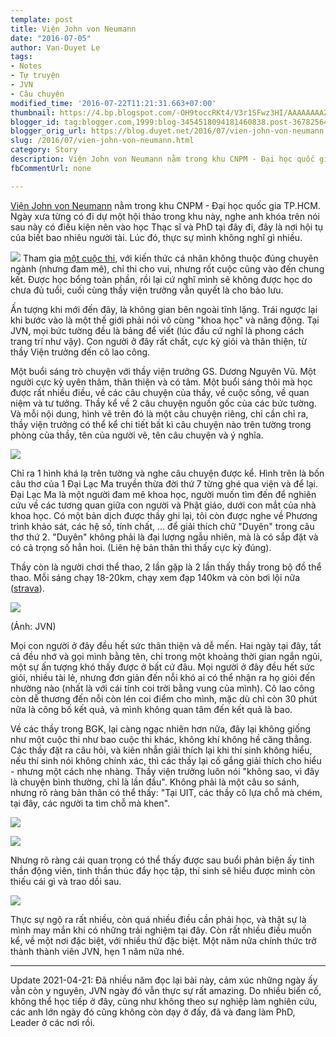 ```yaml
---
template: post
title: Viện John von Neumann
date: "2016-07-05"
author: Van-Duyet Le
tags:
- Notes
- Tự truyện
- JVN
- Câu chuyện
modified_time: '2016-07-22T11:21:31.663+07:00'
thumbnail: https://4.bp.blogspot.com/-OH9toccRKt4/V3r1SFwz3HI/AAAAAAAAZIg/QtF0KDOP2505VLIu-AIxr_6MoojVQhqdgCK4B/s1600/IMG_20160702_091452_HDR%2B%25281%2529.jpg
blogger_id: tag:blogger.com,1999:blog-3454518094181460838.post-3678256431485140646
blogger_orig_url: https://blog.duyet.net/2016/07/vien-john-von-neumann.html
slug: /2016/07/vien-john-von-neumann.html
category: Story
description: Viện John von Neumann nằm trong khu CNPM - Đại học quốc gia TP.HCM. Ngày xưa từng có đi dự hội thảo trong khu này, nghe 1 anh lớn nói sau này có điều kiện nên vào học Thạc sĩ và PhD tại đây, đây là nơi hội tụ của biết bao nhiêu người tài. Lúc đó chỉ cười, thực sự tôi chưa từng nghĩ mình sẽ vào học tại đây.
fbCommentUrl: none

---
```


[Viện John von Neumann](http://www.jvn.edu.vn/) nằm trong khu CNPM - Đại học quốc gia TP.HCM. Ngày xưa từng có đi dự một hội thảo trong khu này, nghe anh khóa trên nói sau này có điều kiện nên vào học Thạc sĩ và PhD tại đây đi, đây là nơi hội tụ của biết bao nhiêu người tài.
Lúc đó, thực sự mình không nghĩ gì nhiều.

[![](https://4.bp.blogspot.com/-OH9toccRKt4/V3r1SFwz3HI/AAAAAAAAZIg/QtF0KDOP2505VLIu-AIxr_6MoojVQhqdgCK4B/s640/IMG_20160702_091452_HDR%2B%25281%2529.jpg)](https://blog.duyet.net/2016/07/vien-john-von-neumann.html)
Tham gia [một cuộc thi](http://www.jvn.edu.vn/entropy/), với kiến thức cá nhân không thuộc đúng chuyên ngành (nhưng đam mê), chỉ thi cho vui, nhưng rốt cuộc cũng vào đến chung kết. Được học bổng toàn phần, rồi lại cứ nghĩ mình sẽ không được học do chưa đủ tuổi, cuối cùng thầy viện trưởng vẫn quyết là cho bảo lưu.

Ấn tượng khi mới đến đây, là không gian bên ngoài tĩnh lặng. Trái ngược lại khi bước vào là một thế giới phải nói vô cùng "khoa học" và năng động.
Tại JVN, mọi bức tường đều là bảng để viết (lúc đầu cứ nghĩ là phong cách trang trí như vậy). Con người ở đây rất chất, cực kỳ giỏi và thân thiện, từ thầy Viện trưởng đến cô lao công.

Một buổi sáng trò chuyện với thầy viện trưởng GS. Dương Nguyên Vũ. Một người cực kỳ uyên thâm, thân thiện và có tâm. Một buổi sáng thôi mà học được rất nhiều điều, về các câu chuyện của thầy, về cuộc sống, về quan niệm và tư tưởng. Thầy kể về 2 câu chuyện nguồn gốc của các bức tường. Và mỗi nội dung, hình vẽ trên đó là một câu chuyện riêng, chỉ cần chỉ ra, thầy viện trưởng có thể kể chi tiết bất kì câu chuyện nào trên tường trong phòng của thầy, tên của người vẽ, tên câu chuyện và ý nghĩa.

![](https://2.bp.blogspot.com/-oU-5KYby4Jc/V3r3_kE3PhI/AAAAAAAAZI8/r1HPSe5JuHA_nevRFsVU4aMNC8KSnRbngCK4B/s1600/IMG_20160702_091442_HDR.jpg)

Chỉ ra 1 hình khá lạ trên tường và nghe câu chuyện được kể. Hình trên là bốn câu thơ của 1 Đại Lạc Ma truyền thừa đời thứ 7 từng ghé qua viện và để lại. Đại Lạc Ma là một người đam mê khoa học, người muốn tìm đến để nghiên cứu về các tương quan giữa con người và Phật giáo, dưới con mắt của nhà khoa học. Có một bản dịch được thầy ghi lại, tôi còn được nghe về Phương trình khảo sát, các hệ số, tính chất, ... để giải thích chữ "Duyên" trong câu thơ thứ 2. "Duyên" không phải là đại lượng ngẫu nhiên, mà là có sắp đặt và có cả trọng số hẳn hoi. (Liên hệ bản thân thì thấy cực kỳ đúng).

Thầy còn là người chơi thể thao, 2 lần gặp là 2 lần thấy thầy trong bộ đồ thể thao. Mỗi sáng chạy 18-20km, chạy xem đạp 140km và còn bơi lội nữa ([strava](https://www.strava.com/athletes/13063048)).

![](https://1.bp.blogspot.com/-oLhXfMM9xl8/V3sAoNoXXCI/AAAAAAAAZJ0/gMb-3hy9j1APkuebvYmaOaJbMu73UARCgCK4B/s1600/13558685_1619539395026100_4123411615755552690_o.jpg)

(Ảnh: JVN)

Mọi con người ở đây đều hết sức thân thiện và dễ mến. Hai ngày tại đây, tất cả đều nhớ và gọi mình bằng tên, chỉ trong một khoảng thời gian ngắn ngủi, một sự ấn tượng khó thấy được ở bất cứ đâu. Mọi người ở đây đều hết sức giỏi, nhiều tài lẻ, nhưng đơn giản đến nỗi khó ai có thể nhận ra họ giỏi đến nhường nào (nhất là với cái tính coi trời bằng vung của mình). Cô lao công còn dễ thương đến nỗi còn lén coi điểm cho mình, mặc dù chỉ còn 30 phút nữa là công bố kết quả, và mình không quan tâm đến kết quả là bao.

Về các thầy trong BGK, lại càng ngạc nhiên hơn nữa, đây lại không giống như một cuộc thi như bao cuộc thi khác, không khí không hề căng thẳng. Các thầy đặt ra câu hỏi, và kiên nhẫn giải thích lại khi thí sinh không hiểu, nếu thí sinh nói không chính xác, thì các thầy lại cố gắng giải thích cho hiểu - nhưng một cách nhẹ nhàng. Thầy viện trưởng luôn nói "không sao, vì đây là chuyện bình thường, chỉ là lần đầu".
Không phải là một câu so sánh, nhưng rõ ràng bản thân có thể thấy: "Tại UIT, các thầy cô lựa chỗ mà chém, tại đây, các người ta tìm chỗ mà khen".

![](https://1.bp.blogspot.com/-cjjmZvx9Ero/V3r8-IB4-hI/AAAAAAAAZJc/I41IW0exa6ciW7243U9YI8k-_DPiJFmIACK4B/s1600/13613638_1619594675020572_5800127078012288742_o.jpg)

![](https://4.bp.blogspot.com/-vdylnK1G_Bg/V3r89duKGUI/AAAAAAAAZJU/ShHewCpHwksGNVWOMF134PdGQOc8Ih2XACK4B/s1600/13580642_1619594615020578_4132836646932798294_o.jpg)

Nhưng rõ ràng cái quan trọng có thể thấy được sau buổi phản biện ấy tinh thần động viên, tinh thần thúc đẩy học tập, thí sinh sẽ hiểu được mình còn thiếu cái gì và trao dồi sau. 

![](https://1.bp.blogspot.com/-1WCb0Yygft4/V3r9pBYwXJI/AAAAAAAAZJk/MZy0OiMnqHcZhtXz--lzcUv7sdvSLDw0gCK4B/s320/13613610_1619594618353911_6936632888706636397_o.jpg)

Thực sự ngộ ra rất nhiều, còn quá nhiều điều cần phải học, và thật sự là mình may mắn khi có những trải nghiệm tại đây. Còn rất nhiều điều muốn kể, về một nơi đặc biệt, với nhiều thứ đặc biệt. Một năm nữa chính thức trở thành thành viên JVN, hẹn 1 năm nữa nhé.

---

Update 2021-04-21: Đã nhiều năm đọc lại bài này, cảm xúc những ngày ấy vẫn còn y nguyên, JVN ngày đó vẫn thực sự rất amazing. Do nhiều biến cố, không thể học tiếp ở đây, cũng như không theo sự nghiệp làm nghiên cứu, các anh lớn ngày đó cũng không còn dạy ở đấy, đã và đang làm PhD, Leader ở các nơi rồi.

